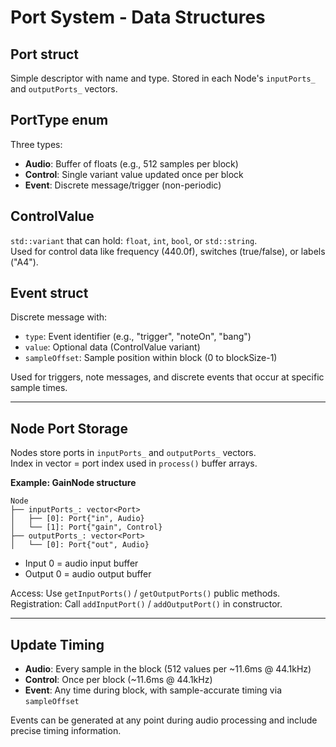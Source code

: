 # Port System - Data Structures

## Port struct
Simple descriptor with name and type. Stored in each Node's `inputPorts_` and `outputPorts_` vectors.

## PortType enum
Three types:
- **Audio**: Buffer of floats (e.g., 512 samples per block)
- **Control**: Single variant value updated once per block
- **Event**: Discrete message/trigger (non-periodic)

## ControlValue
`std::variant` that can hold: `float`, `int`, `bool`, or `std::string`.  
Used for control data like frequency (440.0f), switches (true/false), or labels ("A4").

## Event struct
Discrete message with:
- `type`: Event identifier (e.g., "trigger", "noteOn", "bang")
- `value`: Optional data (ControlValue variant)
- `sampleOffset`: Sample position within block (0 to blockSize-1)

Used for triggers, note messages, and discrete events that occur at specific sample times.

---

## Node Port Storage
Nodes store ports in `inputPorts_` and `outputPorts_` vectors.  
Index in vector = port index used in `process()` buffer arrays.

**Example: GainNode structure**
```
Node
├── inputPorts_: vector<Port>
│   ├── [0]: Port{"in", Audio}
│   └── [1]: Port{"gain", Control}
├── outputPorts_: vector<Port>
│   └── [0]: Port{"out", Audio}
```

- Input 0 = audio input buffer
- Output 0 = audio output buffer

Access: Use `getInputPorts()` / `getOutputPorts()` public methods.  
Registration: Call `addInputPort()` / `addOutputPort()` in constructor.

---

## Update Timing
- **Audio**: Every sample in the block (512 values per ~11.6ms @ 44.1kHz)
- **Control**: Once per block (~11.6ms @ 44.1kHz)
- **Event**: Any time during block, with sample-accurate timing via `sampleOffset`

Events can be generated at any point during audio processing and include precise timing information.
